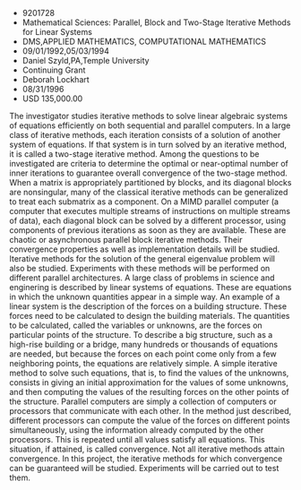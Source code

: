 
* 9201728
* Mathematical Sciences: Parallel, Block and Two-Stage Iterative Methods for Linear Systems
* DMS,APPLIED MATHEMATICS, COMPUTATIONAL MATHEMATICS
* 09/01/1992,05/03/1994
* Daniel Szyld,PA,Temple University
* Continuing Grant
* Deborah Lockhart
* 08/31/1996
* USD 135,000.00

The investigator studies iterative methods to solve linear algebraic systems of
equations efficiently on both sequential and parallel computers. In a large
class of iterative methods, each iteration consists of a solution of another
system of equations. If that system is in turn solved by an iterative method, it
is called a two-stage iterative method. Among the questions to be investigated
are criteria to determine the optimal or near-optimal number of inner iterations
to guarantee overall convergence of the two-stage method. When a matrix is
appropriately partitioned by blocks, and its diagonal blocks are nonsingular,
many of the classical iterative methods can be generalized to treat each
submatrix as a component. On a MIMD parallel computer (a computer that executes
multiple streams of instructions on multiple streams of data), each diagonal
block can be solved by a different processor, using components of previous
iterations as soon as they are available. These are chaotic or asynchronous
parallel block iterative methods. Their convergence properties as well as
implementation details will be studied. Iterative methods for the solution of
the general eigenvalue problem will also be studied. Experiments with these
methods will be performed on different parallel architectures. A large class of
problems in science and enginering is described by linear systems of equations.
These are equations in which the unknown quantities appear in a simple way. An
example of a linear system is the description of the forces on a building
structure. These forces need to be calculated to design the building materials.
The quantities to be calculated, called the variables or unknowns, are the
forces on particular points of the structure. To describe a big structure, such
as a high-rise building or a bridge, many hundreds or thousands of equations are
needed, but because the forces on each point come only from a few neighboring
points, the equations are relatively simple. A simple iterative method to solve
such equations, that is, to find the values of the unknowns, consists in giving
an initial approximation for the values of some unknowns, and then computing the
values of the resulting forces on the other points of the structure. Parallel
computers are simply a collection of computers or processors that communicate
with each other. In the method just described, different processors can compute
the value of the forces on different points simultaneously, using the
information already computed by the other processors. This is repeated until all
values satisfy all equations. This situation, if attained, is called
convergence. Not all iterative methods attain convergence. In this project, the
iterative methods for which convergence can be guaranteed will be studied.
Experiments will be carried out to test them.
